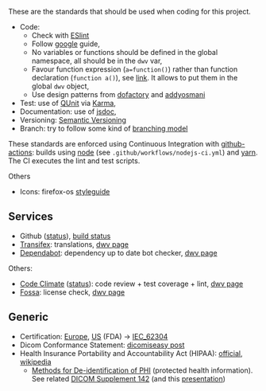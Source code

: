 These are the standards that should be used when coding for this project.

 * Code:
   * Check with [ESlint](https://eslint.org/)
   * Follow [google](https://google.github.io/styleguide/jsguide.html) guide,
   * No variables or functions should be defined in the global namespace, all should be in the `dwv` var,
   * Favour function expression (`a=function()`) rather than function declaration (`function a()`), see [link](http://javascriptweblog.wordpress.com/2010/07/06/function-declarations-vs-function-expressions/). It allows to put them in the global `dwv` object,
   * Use design patterns from [dofactory](https://www.dofactory.com/javascript/design-patterns) and [addyosmani](http://www.addyosmani.com/resources/essentialjsdesignpatterns/book/)
 * Test: use of [QUnit](https://qunitjs.com/) via [Karma](https://karma-runner.github.io),
 * Documentation: use of [jsdoc](https://jsdoc.app/),
 * Versioning: [Semantic Versioning](http://semver.org/)
 * Branch: try to follow some kind of [branching model](http://nvie.com/posts/a-successful-git-branching-model/)

These standards are enforced using Continuous Integration with [github-actions](https://github.com/features/actions): builds using [node](http://nodejs.org/) (see `.github/workflows/nodejs-ci.yml`) and [yarn](https://classic.yarnpkg.com). The CI executes the lint and test scripts.

Others
 * Icons: firefox-os [styleguide](http://www.mozilla.org/en-US/styleguide/products/firefox-os/icons/)

## Services
 * Github ([status](https://status.github.com/)), [build status](https://github.com/ivmartel/dwv/actions)
 * [Transifex](https://www.transifex.com): translations, [dwv page](https://www.transifex.com/ivmartel/dwv/)
 * [Dependabot](https://github.com/dependabot): dependency up to date bot checker, [dwv page](https://github.com/ivmartel/dwv/security/dependabot)

Others:
 * [Code Climate](https://codeclimate.com) ([status](http://status.codeclimate.com/)): code review + test coverage + lint, [dwv page](https://codeclimate.com/github/ivmartel/dwv)
 * [Fossa](https://fossa.com/): license check, [dwv page](https://app.fossa.io/projects/git%2Bgithub.com%2Fivmartel%2Fdwv)

## Generic
 * Certification: [Europe](http://ec.europa.eu/growth/sectors/medical-devices/), [US](https://www.fda.gov/MedicalDevices) (FDA) -> [IEC_62304](https://en.wikipedia.org/wiki/IEC_62304)
 * Dicom Conformance Statement: [dicomiseasy post](http://dicomiseasy.blogspot.com.es/2016/01/dicom-conformance-statement.html)
 * Health Insurance Portability and Accountability Act (HIPAA): [official](https://www.hhs.gov/hipaa/index.html/), [wikipedia](https://en.wikipedia.org/wiki/Health_Insurance_Portability_and_Accountability_Act)
   * [Methods for De-identification of PHI](https://www.hhs.gov/hipaa/for-professionals/privacy/special-topics/de-identification/index.html) (protected health information). See related [DICOM Supplement 142](http://dicom.nema.org/dicom/2013/output/chtml/part15/chapter_E.html) (and this [presentation](http://www.dclunie.com/papers/D2_1045_Clunie_Deidentification.pdf))
